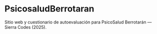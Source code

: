 # PsicosaludBerrotaran
Sitio web y cuestionario de autoevaluación para PsicoSalud Berrotarán — Sierra Codes (2025).
